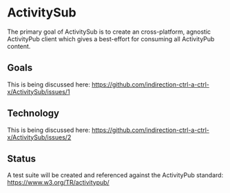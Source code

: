 # ActivitySub

The primary goal of ActivitySub is to create an cross-platform, agnostic ActivityPub client which gives a best-effort for consuming all ActivityPub content.

## Goals

This is being discussed here: https://github.com/indirection-ctrl-a-ctrl-x/ActivitySub/issues/1

## Technology

This is being discussed here: https://github.com/indirection-ctrl-a-ctrl-x/ActivitySub/issues/2

## Status

A test suite will be created and referenced against the ActivityPub standard: https://www.w3.org/TR/activitypub/

